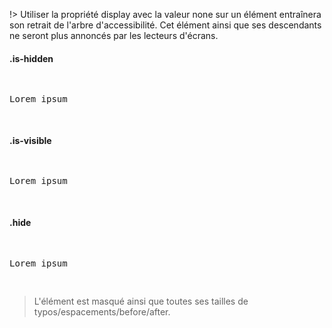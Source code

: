 !> Utiliser la propriété display avec la valeur none sur un élément entraînera son retrait de l'arbre d'accessibilité. Cet élément ainsi que ses descendants ne seront plus annoncés par les lecteurs d'écrans.

#### .is-hidden

<pre class="docsify-example">
  <p class="is-hidden">Lorem ipsum</p>
</pre>

#### .is-visible

<pre class="docsify-example">
  <p class="is-visible">Lorem ipsum</p>
</pre>

#### .hide

<pre class="docsify-example">
  <p class="hide">Lorem ipsum</p>
</pre>

> L'élément est masqué ainsi que toutes ses tailles de typos/espacements/before/after.
